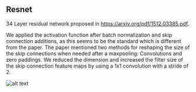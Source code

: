 ## Resnet

34 Layer residual network proposed in https://arxiv.org/pdf/1512.03385.pdf.

We applied the activation function after batch normalization and skip connection additions, as this seems to be the standard which is different from the paper. 
The paper mentioned two methods for reshaping the size of the skip connections when needed after a maxpooling: Convolutions and zero paddings.
We reduced the dimension and increased the filter size of the skip connection feature maps by using a 1x1 convolution with a stride of 2.

![alt text](https://miro.medium.com/max/772/1*nNZMmh3G6uQDszsB2PQmOw.png)

